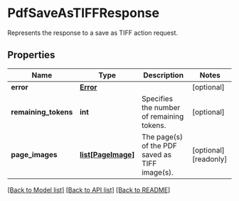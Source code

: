 # PdfSaveAsTIFFResponse

Represents the response to a save as TIFF action request.
## Properties
Name | Type | Description | Notes
------------ | ------------- | ------------- | -------------
**error** | [**Error**](Error.md) |  | [optional] 
**remaining_tokens** | **int** | Specifies the number of remaining tokens. | [optional] 
**page_images** | [**list[PageImage]**](PageImage.md) | The page(s) of the PDF saved as TIFF image(s). | [optional] [readonly] 

[[Back to Model list]](../README.md#documentation-for-models) [[Back to API list]](../README.md#documentation-for-api-endpoints) [[Back to README]](../README.md)


